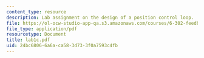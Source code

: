 ```yaml
---
content_type: resource
description: Lab assignment on the design of a position control loop.
file: https://ol-ocw-studio-app-qa.s3.amazonaws.com/courses/6-302-feedback-systems-spring-2007/24bc68066a6aca583d733f0a7593c4fb_lab1c.pdf
file_type: application/pdf
resourcetype: Document
title: lab1c.pdf
uid: 24bc6806-6a6a-ca58-3d73-3f0a7593c4fb
---
```

